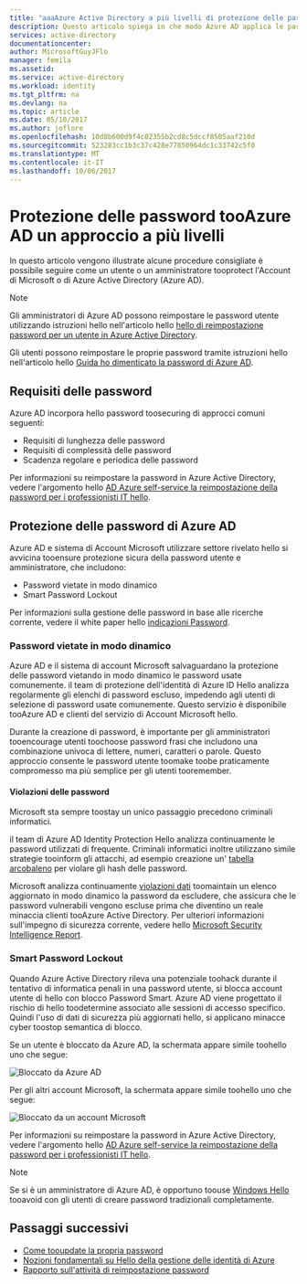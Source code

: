 ```yaml
---
title: "aaaAzure Active Directory a più livelli di protezione delle password | Documenti Microsoft"
description: Questo articolo spiega in che modo Azure AD applica le password complesse e protegge le password degli utenti dai criminali informatici.
services: active-directory
documentationcenter: 
author: MicrosoftGuyJFlo
manager: femila
ms.assetid: 
ms.service: active-directory
ms.workload: identity
ms.tgt_pltfrm: na
ms.devlang: na
ms.topic: article
ms.date: 05/10/2017
ms.author: joflore
ms.openlocfilehash: 10d8b600d9f4c02355b2cd8c5dccf8505aaf210d
ms.sourcegitcommit: 523283cc1b3c37c428e77850964dc1c33742c5f0
ms.translationtype: MT
ms.contentlocale: it-IT
ms.lasthandoff: 10/06/2017
---
```

# <a name="a-multi-tiered-approach-tooazure-ad-password-security"></a>Protezione delle password tooAzure AD un approccio a più livelli

In questo articolo vengono illustrate alcune procedure consigliate è possibile seguire come un utente o un amministratore tooprotect l'Account di Microsoft o di Azure Active Directory (Azure AD).

 > [!NOTE]
 > Gli amministratori di Azure AD possono reimpostare le password utente utilizzando istruzioni hello nell'articolo hello [hello di reimpostazione password per un utente in Azure Active Directory](active-directory-users-reset-password-azure-portal.md).
 >
 > Gli utenti possono reimpostare le proprie password tramite istruzioni hello nell'articolo hello [Guida ho dimenticato la password di Azure AD](active-directory-passwords-update-your-own-password.md).
 >

## <a name="password-requirements"></a>Requisiti delle password

Azure AD incorpora hello password toosecuring di approcci comuni seguenti:

* Requisiti di lunghezza delle password
* Requisiti di complessità delle password
* Scadenza regolare e periodica delle password

Per informazioni su reimpostare la password in Azure Active Directory, vedere l'argomento hello [AD Azure self-service la reimpostazione della password per i professionisti IT hello](active-directory-passwords.md).

## <a name="azure-ad-password-protections"></a>Protezione delle password di Azure AD

Azure AD e sistema di Account Microsoft utilizzare settore rivelato hello si avvicina tooensure protezione sicura della password utente e amministratore, che includono:

* Password vietate in modo dinamico
* Smart Password Lockout

Per informazioni sulla gestione delle password in base alle ricerche corrente, vedere il white paper hello [indicazioni Password](http://aka.ms/passwordguidance).

### <a name="dynamically-banned-passwords"></a>Password vietate in modo dinamico

Azure AD e il sistema di account Microsoft salvaguardano la protezione delle password vietando in modo dinamico le password usate comunemente. il team di protezione dell'identità di Azure ID Hello analizza regolarmente gli elenchi di password escluso, impedendo agli utenti di selezione di password usate comunemente. Questo servizio è disponibile tooAzure AD e clienti del servizio di Account Microsoft hello.

Durante la creazione di password, è importante per gli amministratori tooencourage utenti toochoose password frasi che includono una combinazione univoca di lettere, numeri, caratteri o parole. Questo approccio consente le password utente toomake toobe praticamente compromesso ma più semplice per gli utenti tooremember.

#### <a name="password-breaches"></a>Violazioni delle password

Microsoft sta sempre toostay un unico passaggio precedono criminali informatici.

il team di Azure AD Identity Protection Hello analizza continuamente le password utilizzati di frequente. Criminali informatici inoltre utilizzano simile strategie tooinform gli attacchi, ad esempio creazione un' [tabella arcobaleno](https://en.wikipedia.org/wiki/Rainbow_table) per violare gli hash delle password.

Microsoft analizza continuamente [violazioni dati](https://www.privacyrights.org/data-breaches) toomaintain un elenco aggiornato in modo dinamico la password da escludere, che assicura che le password vulnerabili vengono escluse prima che diventino un reale minaccia clienti tooAzure Active Directory. Per ulteriori informazioni sull'impegno di sicurezza corrente, vedere hello [Microsoft Security Intelligence Report](https://www.microsoft.com/security/sir/default.aspx).

### <a name="smart-password-lockout"></a>Smart Password Lockout

Quando Azure Active Directory rileva una potenziale toohack durante il tentativo di informatica penali in una password utente, si blocca account utente di hello con blocco Password Smart. Azure AD viene progettato il rischio di hello toodetermine associato alle sessioni di accesso specifico. Quindi l'uso di dati di sicurezza più aggiornati hello, si applicano minacce cyber toostop semantica di blocco.

Se un utente è bloccato da Azure AD, la schermata appare simile toohello uno che segue:

  ![Bloccato da Azure AD](./media/active-directory-secure-passwords/locked-out-azuread.png)

Per gli altri account Microsoft, la schermata appare simile toohello uno che segue:

  ![Bloccato da un account Microsoft](./media/active-directory-secure-passwords/locked-out-ms-accounts.png)

Per informazioni su reimpostare la password in Azure Active Directory, vedere l'argomento hello [AD Azure self-service la reimpostazione della password per i professionisti IT hello](active-directory-passwords.md).

  >[!NOTE]
  >Se si è un amministratore di Azure AD, è opportuno toouse [Windows Hello](https://www.microsoft.com/windows/windows-hello) tooavoid con gli utenti di creare password tradizionali completamente.
  >

## <a name="next-steps"></a>Passaggi successivi

* [Come tooupdate la propria password](active-directory-passwords-update-your-own-password.md)
* [Nozioni fondamentali su Hello della gestione delle identità di Azure](fundamentals-identity.md)
* [Rapporto sull'attività di reimpostazione password](active-directory-passwords-reporting.md)


